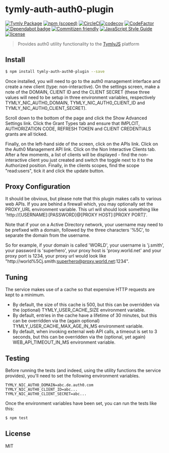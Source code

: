 # tymly-auth-auth0-plugin
[![Tymly Package](https://img.shields.io/badge/tymly-package-blue.svg)](https://tymly.io/)
[![npm (scoped)](https://img.shields.io/npm/v/@wmfs/tymly-auth-auth0-plugin.svg)](https://www.npmjs.com/package/@wmfs/tymly-auth-auth0-plugin)
[![CircleCI](https://circleci.com/gh/wmfs/tymly-auth-auth0-plugin.svg?style=svg)](https://circleci.com/gh/wmfs/tymly-auth-auth0-plugin)[![codecov](https://codecov.io/gh/wmfs/tymly-auth-auth0-plugin/branch/master/graph/badge.svg)](https://codecov.io/gh/wmfs/tymly-auth-auth0-plugin)
[![CodeFactor](https://www.codefactor.io/repository/github/wmfs/tymly-auth-auth0-plugin/badge)](https://www.codefactor.io/repository/github/wmfs/tymly-auth-auth0-plugin)
[![Dependabot badge](https://img.shields.io/badge/Dependabot-active-brightgreen.svg)](https://dependabot.com/)
[![Commitizen friendly](https://img.shields.io/badge/commitizen-friendly-brightgreen.svg)](http://commitizen.github.io/cz-cli/)
[![JavaScript Style Guide](https://img.shields.io/badge/code_style-standard-brightgreen.svg)](https://standardjs.com)
[![license](https://img.shields.io/github/license/mashape/apistatus.svg)](https://github.com/wmfs/tymly-auth-auth0-plugin/blob/master/LICENSE)

> Provides auth0 utility functionality to the [TymlyJS](http://www.tymlyjs.io) platform

## <a name="install"></a>Install
```bash
$ npm install tymly-auth-auth0-plugin --save
```

Once installed, you will need to go to the auth0 management interface and create a new client (type: non-interactive).  On the settings screen, make a note of the DOMAIN, CLIENT ID and the CLIENT SECRET (these three values will need to be setup in three environment variables, respectively TYMLY_NIC_AUTH0_DOMAIN, TYMLY_NIC_AUTH0_CLIENT_ID and TYMLY_NIC_AUTH0_CLIENT_SECRET).

Scroll down to the bottom of the page and click the Show Advanced Settings link.  Click the Grant Types tab and ensure that IMPLCIT, AUTHORIZATION CODE, REFRESH TOKEN and CLIENT CREDENTIALS grants are all ticked.

Finally, on the left-hand side of the screen, click on the APIs link.  Click on the Auth0 Management API link.  Click on the Non Interactive Clients tab.  After a few moments, a list of clients will be displayed - find the non-interactive client you just created and switch the toggle next to it to the Authorized position.  Finally, in the clients scopes, find the scope "read:users", tick it and click the update button.


## <a name="tuning"></a>Proxy Configuration
It should be obvious, but please note that this plugin makes calls to various web APIs.  If you are behind a firewall which, you may optionally set the PROXY_URL environment variable.  This url will should look something like 'http://[USERNAME]:[PASSWORD]@[PROXY HOST]:[PROXY PORT]'.

Note that if your on a Active Directory network, your username may need to be prefixed with a domain, followed by the three characters '%5C', to separate the domain from the username.

So for example, if your domain is called 'WORLD', your username is 'j.smith', your password is 'superhero', your proxy host is 'proxy.world.net' and your proxy port is 1234, your proxy url would look like "http://world%5Cj.smith:superhero@proxy.world.net:1234".


## <a name="tuning"></a>Tuning
The service makes use of a cache so that expensive HTTP requests are kept to a minimum.
 - By default, the size of this cache is 500, but this can be overridden via the (optional) TYMLY_USER_CACHE_SIZE environment variable.
 - By default, entries in the cache have a lifetime of 30 minutes, but this can be overridden via the (again optional) TYMLY_USER_CACHE_MAX_AGE_IN_MS environment variable.
 - By default, when invoking external web API calls, a timeout is set to 3 seconds, but this can be overridden via the (optional, yet again) WEB_API_TIMEOUT_IN_MS environment variable.


## <a name="test"></a>Testing

Before running the tests (and indeed, using the utility functions the service provides), you'll need to set the following environment variables.

```
TYMLY_NIC_AUTH0_DOMAIN=abc.de.auth0.com
TYMLY_NIC_AUTH0_CLIENT_ID=abc...
TYMLY_NIC_AUTH0_CLIENT_SECRET=abc...
```

Once the environment variables have been set, you can run the tests like this:

```bash
$ npm test
```


## <a name="license"></a>License

MIT
